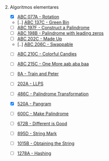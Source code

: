 2. Algoritmos elementares

    - [X] [ABC 077A - Rotation](https://atcoder.jp/contests/abc077/tasks/abc077_a)
    - [..] [ABC 137C - Green Bin](https://atcoder.jp/contests/abc137/tasks/abc137_c)
    - [ ] [ABC 197F - Construct a Palindrome](https://atcoder.jp/contests/abc197/tasks/abc197_f)
    - [ ] [ABC 198B - Palindrome with leading zeros](https://atcoder.jp/contests/abc198/tasks/abc198_b)
    - [ ] [ABC 202C - Made Up](https://atcoder.jp/contests/abc202/tasks/abc202_c)
    - [..] [ABC 206C - Swappable](https://atcoder.jp/contests/abc206/tasks/abc206_c)
    - [ ] [ABC 210C - Colorful Candies](https://atcoder.jp/contests/abc210/tasks/abc210_c)
    - [ ] [ABC 215C - One More aab aba baa](https://atcoder.jp/contests/abc215/tasks/abc215_c)
    - [ ] [8A - Train and Peter](https://codeforces.com/problemset/problem/8/A)
    - [ ] [202A - LLPS](https://codeforces.com/problemset/problem/202/A)
    - [ ] [486C - Palindrome Transformation](https://codeforces.com/problemset/problem/486/C)
    - [X] [520A - Pangram](https://codeforces.com/problemset/problem/520/A)
    - [ ] [600C - Make Palindrome](https://codeforces.com/problemset/problem/600/C)
    - [ ] [672B - Different is Good](https://codeforces.com/problemset/problem/672/B)
    - [ ] [895D - String Mark](https://codeforces.com/problemset/problem/895/D)
    - [ ] [1015B - Obtaining the String](https://codeforces.com/problemset/problem/1015/B)
    - [ ] [1278A - Hashing](https://codeforces.com/problemset/problem/1278/A)


